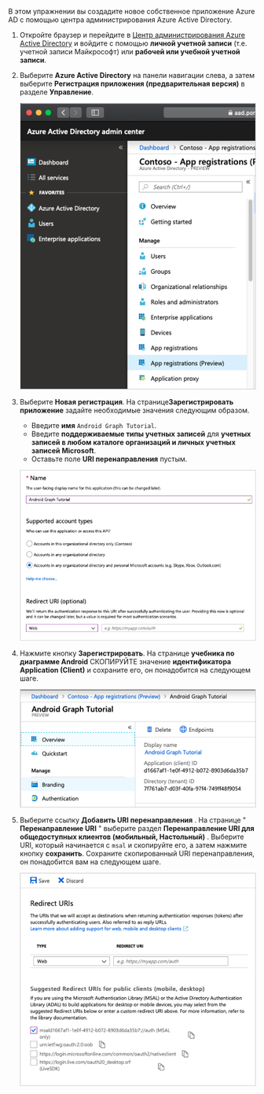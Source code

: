 <!-- markdownlint-disable MD002 MD041 -->

В этом упражнении вы создадите новое собственное приложение Azure AD с помощью центра администрирования Azure Active Directory.

1. Откройте браузер и перейдите в [Центр администрирования Azure Active Directory](https://aad.portal.azure.com) и войдите с помощью **личной учетной записи** (т.е. учетной записи Майкрософт) или **рабочей или учебной учетной записи**.

1. Выберите **Azure Active Directory** на панели навигации слева, а затем выберите **Регистрация приложения (предварительная версия)** в разделе **Управление**.

    ![Снимок экрана с регистрациями приложений ](./images/aad-portal-app-registrations.png)

1. Выберите **Новая регистрация**. На странице**Зарегистрировать приложение** задайте необходимые значения следующим образом.

    - Введите **имя** `Android Graph Tutorial`.
    - Введите **поддерживаемые типы учетных записей** для **учетных записей в любом каталоге организаций и личных учетных записей Microsoft**.
    - Оставьте поле **URI перенаправления** пустым.

    ![Снимок страницы "регистрация приложения"](./images/aad-register-an-app.png)

1. Нажмите кнопку **Зарегистрировать**. На странице **учебника по диаграмме Android** СКОПИРУЙТЕ значение **идентификатора Application (Client)** и сохраните его, он понадобится на следующем шаге.

    ![Снимок экрана с ИДЕНТИФИКАТОРом приложения для новой регистрации приложения](./images/aad-application-id.png)

1. Выберите ссылку **Добавить URI перенаправления** . На странице " **Перенаправление URI** " выберите раздел **Перенаправление URI для общедоступных клиентов (мобильный, Настольный)** . Выберите URI, который начинается с `msal` и скопируйте его, а затем нажмите кнопку **сохранить**. Сохраните скопированный URI перенаправления, он понадобится вам на следующем шаге.

    ![Снимок экрана со страницей URI переНаправления](./images/aad-redirect-uris.png)